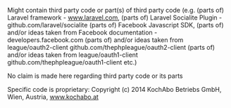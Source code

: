 Might contain third party code or part(s) of third party code
(e.g. (parts of) Laravel framework - www.laravel.com,
(parts of) Laravel Socialite Plugin - github.com/laravel/socialite
(parts of) Facebook Javascript SDK,
(parts of) and/or ideas taken from  Facebook documentation - developers.facebook.com
(parts of) and/or ideas taken from league/oauth2-client github.com/thephpleague/oauth2-client
(parts of) and/or ideas taken from league/oauth1-client github.com/thephpleague/oauth1-client
etc.)

No claim is made here regarding third party code or its parts

Specific code is proprietary: Copyright (c) 2014 KochAbo Betriebs GmbH, Wien, Austria, www.kochabo.at
